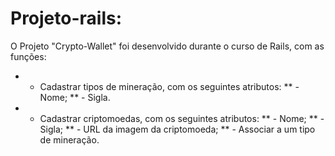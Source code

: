 # Projeto-rails:
  O Projeto "Crypto-Wallet" foi desenvolvido durante o curso de Rails, com as funções:
*  - Cadastrar tipos de mineração, com os seguintes atributos:
**    - Nome;
**    - Sigla.
*  - Cadastrar criptomoedas, com os seguintes atributos:
**    - Nome;
**    - Sigla;
**    - URL da imagem da criptomoeda;
**    - Associar a um tipo de mineração.
